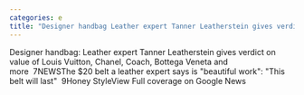 ```yaml
---
categories: e
title: "Designer handbag Leather expert Tanner Leatherstein gives verdict on value of Louis Vuitton Chanel Coach Bottega Veneta and more  7NEWS"
---
```

Designer handbag: Leather expert Tanner Leatherstein gives verdict on value of Louis Vuitton, Chanel, Coach, Bottega Veneta and more&nbsp;&nbsp;7NEWSThe $20 belt a leather expert says is "beautiful work": "This belt will last"&nbsp;&nbsp;9Honey StyleView Full coverage on Google News